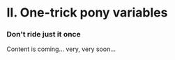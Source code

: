 # II. One-trick pony variables

### Don't ride just it once

Content is coming... very, very soon...